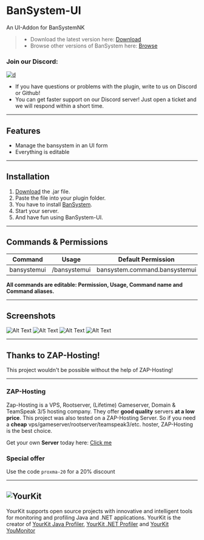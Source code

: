 # BanSystem-UI

An UI-Addon for BanSystemNK

> * Download the latest version here: [Download](https://cloudburstmc.org/resources/bansystem-ui-addon.468/download)
> * Browse other versions of BanSystem here: [Browse](https://cloudburstmc.org/resources/bansystem-ui-addon.468/history)

### Join our Discord:
[![d](https://img.shields.io/discord/323953253458903040.svg)](https://discord.gg/Qcuv2f6)
* If you have questions or problems with the plugin, write to us on Discord or Github!
* You can get faster support on our Discord server! Just open a ticket and we will respond within a short time.

---

## Features

* Manage the bansystem in an UI form
* Everything is editable

---

## Installation
1. [Download](https://cloudburstmc.org/resources/bansystem-ui-addon.468/download) the .jar file.
2. Paste the file into your plugin folder.
3. You have to install [BanSystem](https://cloudburstmc.org/resources/bansystem.332/download).
5. Start your server.
6. And have fun using BanSystem-UI.

---

## Commands & Permissions

Command | Usage | Default Permission
------------ | ------------- | -------------
bansystemui |    /bansystemui |    bansystem.command.bansystemui

**All commands are editable: Permission, Usage, Command name and Command aliases.**

---

## Screenshots

![Alt Text](https://cloudburstmc.org/attachments/banuiaddon_1-png.1820/)
![Alt Text](https://cloudburstmc.org/attachments/banuiaddon_2-png.1821/)
![Alt Text](https://cloudburstmc.org/attachments/banuiaddon_3-png.1822/)
![Alt Text](https://cloudburstmc.org/attachments/banuiaddon_4-png.1823/)

---


## Thanks to ZAP-Hosting!
This project wouldn't be possible without the help of ZAP-Hosting!
***
### ZAP-Hosting
Zap-Hosting is a VPS, Rootserver, (Lifetime) Gameserver, Domain & TeamSpeak 3/5 hosting company. They offer **good quality** servers **at a low price**. This project was also tested on a ZAP-Hosting Server. So if you need a **cheap** vps/gameserver/rootserver/teamspeak3/etc. hoster, ZAP-Hosting is the best choice.

Get your own **Server** today here: [Click me](https://zap-hosting.com/lldv)

### Special offer
Use the code `proxma-20` for a 20% discount
***


![YourKit](https://www.yourkit.com/images/yklogo.png)
------
YourKit supports open source projects with innovative and intelligent tools
for monitoring and profiling Java and .NET applications.
YourKit is the creator of [YourKit Java Profiler](https://www.yourkit.com/java/profiler/),
[YourKit .NET Profiler](https://www.yourkit.com/.net/profiler/")
and [YourKit YouMonitor](https://www.yourkit.com/youmonitor/)
